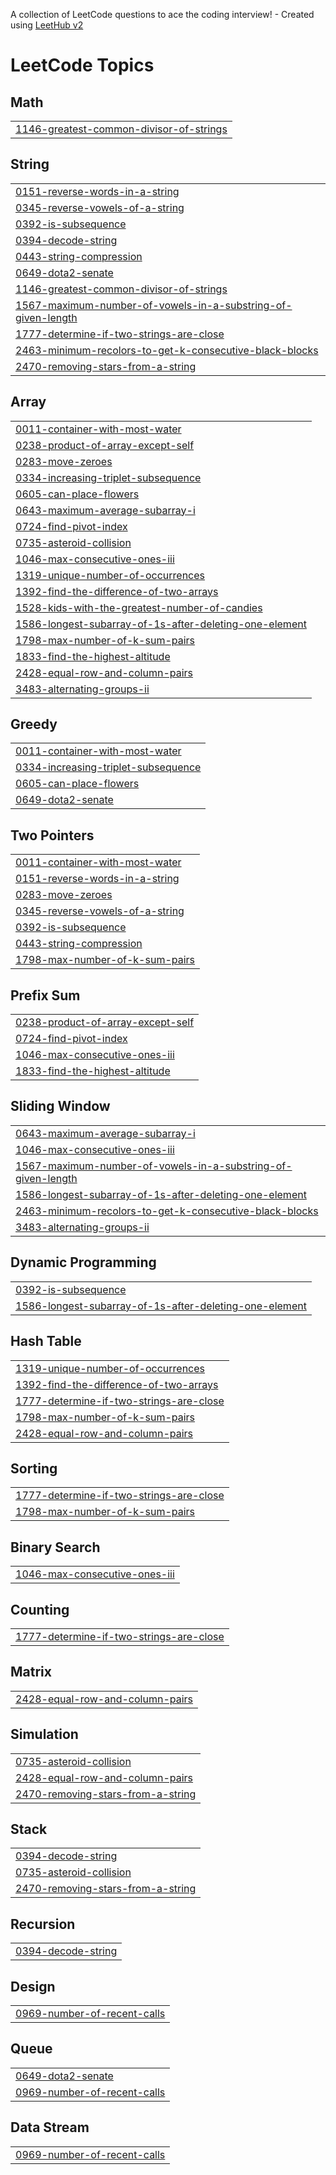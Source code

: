 A collection of LeetCode questions to ace the coding interview! - Created using [LeetHub v2](https://github.com/arunbhardwaj/LeetHub-2.0)
<!---LeetCode Topics Start-->
# LeetCode Topics
## Math
|  |
| ------- |
| [1146-greatest-common-divisor-of-strings](https://github.com/jnavya12/LeetCode-Problem/tree/master/1146-greatest-common-divisor-of-strings) |
## String
|  |
| ------- |
| [0151-reverse-words-in-a-string](https://github.com/jnavya12/LeetCode-Problem/tree/master/0151-reverse-words-in-a-string) |
| [0345-reverse-vowels-of-a-string](https://github.com/jnavya12/LeetCode-Problem/tree/master/0345-reverse-vowels-of-a-string) |
| [0392-is-subsequence](https://github.com/jnavya12/LeetCode-Problem/tree/master/0392-is-subsequence) |
| [0394-decode-string](https://github.com/jnavya12/LeetCode-Problem/tree/master/0394-decode-string) |
| [0443-string-compression](https://github.com/jnavya12/LeetCode-Problem/tree/master/0443-string-compression) |
| [0649-dota2-senate](https://github.com/jnavya12/LeetCode-Problem/tree/master/0649-dota2-senate) |
| [1146-greatest-common-divisor-of-strings](https://github.com/jnavya12/LeetCode-Problem/tree/master/1146-greatest-common-divisor-of-strings) |
| [1567-maximum-number-of-vowels-in-a-substring-of-given-length](https://github.com/jnavya12/LeetCode-Problem/tree/master/1567-maximum-number-of-vowels-in-a-substring-of-given-length) |
| [1777-determine-if-two-strings-are-close](https://github.com/jnavya12/LeetCode-Problem/tree/master/1777-determine-if-two-strings-are-close) |
| [2463-minimum-recolors-to-get-k-consecutive-black-blocks](https://github.com/jnavya12/LeetCode-Problem/tree/master/2463-minimum-recolors-to-get-k-consecutive-black-blocks) |
| [2470-removing-stars-from-a-string](https://github.com/jnavya12/LeetCode-Problem/tree/master/2470-removing-stars-from-a-string) |
## Array
|  |
| ------- |
| [0011-container-with-most-water](https://github.com/jnavya12/LeetCode-Problem/tree/master/0011-container-with-most-water) |
| [0238-product-of-array-except-self](https://github.com/jnavya12/LeetCode-Problem/tree/master/0238-product-of-array-except-self) |
| [0283-move-zeroes](https://github.com/jnavya12/LeetCode-Problem/tree/master/0283-move-zeroes) |
| [0334-increasing-triplet-subsequence](https://github.com/jnavya12/LeetCode-Problem/tree/master/0334-increasing-triplet-subsequence) |
| [0605-can-place-flowers](https://github.com/jnavya12/LeetCode-Problem/tree/master/0605-can-place-flowers) |
| [0643-maximum-average-subarray-i](https://github.com/jnavya12/LeetCode-Problem/tree/master/0643-maximum-average-subarray-i) |
| [0724-find-pivot-index](https://github.com/jnavya12/LeetCode-Problem/tree/master/0724-find-pivot-index) |
| [0735-asteroid-collision](https://github.com/jnavya12/LeetCode-Problem/tree/master/0735-asteroid-collision) |
| [1046-max-consecutive-ones-iii](https://github.com/jnavya12/LeetCode-Problem/tree/master/1046-max-consecutive-ones-iii) |
| [1319-unique-number-of-occurrences](https://github.com/jnavya12/LeetCode-Problem/tree/master/1319-unique-number-of-occurrences) |
| [1392-find-the-difference-of-two-arrays](https://github.com/jnavya12/LeetCode-Problem/tree/master/1392-find-the-difference-of-two-arrays) |
| [1528-kids-with-the-greatest-number-of-candies](https://github.com/jnavya12/LeetCode-Problem/tree/master/1528-kids-with-the-greatest-number-of-candies) |
| [1586-longest-subarray-of-1s-after-deleting-one-element](https://github.com/jnavya12/LeetCode-Problem/tree/master/1586-longest-subarray-of-1s-after-deleting-one-element) |
| [1798-max-number-of-k-sum-pairs](https://github.com/jnavya12/LeetCode-Problem/tree/master/1798-max-number-of-k-sum-pairs) |
| [1833-find-the-highest-altitude](https://github.com/jnavya12/LeetCode-Problem/tree/master/1833-find-the-highest-altitude) |
| [2428-equal-row-and-column-pairs](https://github.com/jnavya12/LeetCode-Problem/tree/master/2428-equal-row-and-column-pairs) |
| [3483-alternating-groups-ii](https://github.com/jnavya12/LeetCode-Problem/tree/master/3483-alternating-groups-ii) |
## Greedy
|  |
| ------- |
| [0011-container-with-most-water](https://github.com/jnavya12/LeetCode-Problem/tree/master/0011-container-with-most-water) |
| [0334-increasing-triplet-subsequence](https://github.com/jnavya12/LeetCode-Problem/tree/master/0334-increasing-triplet-subsequence) |
| [0605-can-place-flowers](https://github.com/jnavya12/LeetCode-Problem/tree/master/0605-can-place-flowers) |
| [0649-dota2-senate](https://github.com/jnavya12/LeetCode-Problem/tree/master/0649-dota2-senate) |
## Two Pointers
|  |
| ------- |
| [0011-container-with-most-water](https://github.com/jnavya12/LeetCode-Problem/tree/master/0011-container-with-most-water) |
| [0151-reverse-words-in-a-string](https://github.com/jnavya12/LeetCode-Problem/tree/master/0151-reverse-words-in-a-string) |
| [0283-move-zeroes](https://github.com/jnavya12/LeetCode-Problem/tree/master/0283-move-zeroes) |
| [0345-reverse-vowels-of-a-string](https://github.com/jnavya12/LeetCode-Problem/tree/master/0345-reverse-vowels-of-a-string) |
| [0392-is-subsequence](https://github.com/jnavya12/LeetCode-Problem/tree/master/0392-is-subsequence) |
| [0443-string-compression](https://github.com/jnavya12/LeetCode-Problem/tree/master/0443-string-compression) |
| [1798-max-number-of-k-sum-pairs](https://github.com/jnavya12/LeetCode-Problem/tree/master/1798-max-number-of-k-sum-pairs) |
## Prefix Sum
|  |
| ------- |
| [0238-product-of-array-except-self](https://github.com/jnavya12/LeetCode-Problem/tree/master/0238-product-of-array-except-self) |
| [0724-find-pivot-index](https://github.com/jnavya12/LeetCode-Problem/tree/master/0724-find-pivot-index) |
| [1046-max-consecutive-ones-iii](https://github.com/jnavya12/LeetCode-Problem/tree/master/1046-max-consecutive-ones-iii) |
| [1833-find-the-highest-altitude](https://github.com/jnavya12/LeetCode-Problem/tree/master/1833-find-the-highest-altitude) |
## Sliding Window
|  |
| ------- |
| [0643-maximum-average-subarray-i](https://github.com/jnavya12/LeetCode-Problem/tree/master/0643-maximum-average-subarray-i) |
| [1046-max-consecutive-ones-iii](https://github.com/jnavya12/LeetCode-Problem/tree/master/1046-max-consecutive-ones-iii) |
| [1567-maximum-number-of-vowels-in-a-substring-of-given-length](https://github.com/jnavya12/LeetCode-Problem/tree/master/1567-maximum-number-of-vowels-in-a-substring-of-given-length) |
| [1586-longest-subarray-of-1s-after-deleting-one-element](https://github.com/jnavya12/LeetCode-Problem/tree/master/1586-longest-subarray-of-1s-after-deleting-one-element) |
| [2463-minimum-recolors-to-get-k-consecutive-black-blocks](https://github.com/jnavya12/LeetCode-Problem/tree/master/2463-minimum-recolors-to-get-k-consecutive-black-blocks) |
| [3483-alternating-groups-ii](https://github.com/jnavya12/LeetCode-Problem/tree/master/3483-alternating-groups-ii) |
## Dynamic Programming
|  |
| ------- |
| [0392-is-subsequence](https://github.com/jnavya12/LeetCode-Problem/tree/master/0392-is-subsequence) |
| [1586-longest-subarray-of-1s-after-deleting-one-element](https://github.com/jnavya12/LeetCode-Problem/tree/master/1586-longest-subarray-of-1s-after-deleting-one-element) |
## Hash Table
|  |
| ------- |
| [1319-unique-number-of-occurrences](https://github.com/jnavya12/LeetCode-Problem/tree/master/1319-unique-number-of-occurrences) |
| [1392-find-the-difference-of-two-arrays](https://github.com/jnavya12/LeetCode-Problem/tree/master/1392-find-the-difference-of-two-arrays) |
| [1777-determine-if-two-strings-are-close](https://github.com/jnavya12/LeetCode-Problem/tree/master/1777-determine-if-two-strings-are-close) |
| [1798-max-number-of-k-sum-pairs](https://github.com/jnavya12/LeetCode-Problem/tree/master/1798-max-number-of-k-sum-pairs) |
| [2428-equal-row-and-column-pairs](https://github.com/jnavya12/LeetCode-Problem/tree/master/2428-equal-row-and-column-pairs) |
## Sorting
|  |
| ------- |
| [1777-determine-if-two-strings-are-close](https://github.com/jnavya12/LeetCode-Problem/tree/master/1777-determine-if-two-strings-are-close) |
| [1798-max-number-of-k-sum-pairs](https://github.com/jnavya12/LeetCode-Problem/tree/master/1798-max-number-of-k-sum-pairs) |
## Binary Search
|  |
| ------- |
| [1046-max-consecutive-ones-iii](https://github.com/jnavya12/LeetCode-Problem/tree/master/1046-max-consecutive-ones-iii) |
## Counting
|  |
| ------- |
| [1777-determine-if-two-strings-are-close](https://github.com/jnavya12/LeetCode-Problem/tree/master/1777-determine-if-two-strings-are-close) |
## Matrix
|  |
| ------- |
| [2428-equal-row-and-column-pairs](https://github.com/jnavya12/LeetCode-Problem/tree/master/2428-equal-row-and-column-pairs) |
## Simulation
|  |
| ------- |
| [0735-asteroid-collision](https://github.com/jnavya12/LeetCode-Problem/tree/master/0735-asteroid-collision) |
| [2428-equal-row-and-column-pairs](https://github.com/jnavya12/LeetCode-Problem/tree/master/2428-equal-row-and-column-pairs) |
| [2470-removing-stars-from-a-string](https://github.com/jnavya12/LeetCode-Problem/tree/master/2470-removing-stars-from-a-string) |
## Stack
|  |
| ------- |
| [0394-decode-string](https://github.com/jnavya12/LeetCode-Problem/tree/master/0394-decode-string) |
| [0735-asteroid-collision](https://github.com/jnavya12/LeetCode-Problem/tree/master/0735-asteroid-collision) |
| [2470-removing-stars-from-a-string](https://github.com/jnavya12/LeetCode-Problem/tree/master/2470-removing-stars-from-a-string) |
## Recursion
|  |
| ------- |
| [0394-decode-string](https://github.com/jnavya12/LeetCode-Problem/tree/master/0394-decode-string) |
## Design
|  |
| ------- |
| [0969-number-of-recent-calls](https://github.com/jnavya12/LeetCode-Problem/tree/master/0969-number-of-recent-calls) |
## Queue
|  |
| ------- |
| [0649-dota2-senate](https://github.com/jnavya12/LeetCode-Problem/tree/master/0649-dota2-senate) |
| [0969-number-of-recent-calls](https://github.com/jnavya12/LeetCode-Problem/tree/master/0969-number-of-recent-calls) |
## Data Stream
|  |
| ------- |
| [0969-number-of-recent-calls](https://github.com/jnavya12/LeetCode-Problem/tree/master/0969-number-of-recent-calls) |
<!---LeetCode Topics End-->
